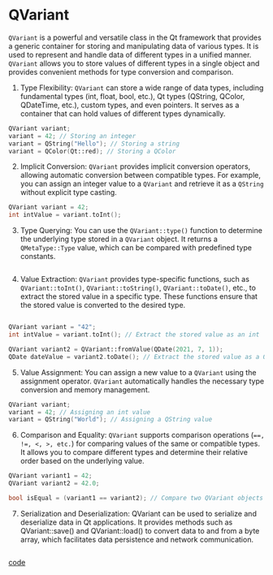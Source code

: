 # QVariant

`QVariant` is a powerful and versatile class in the Qt framework that provides a generic container for storing and manipulating data of various types. It is used to represent and handle data of different types in a unified manner. `QVariant` allows you to store values of different types in a single object and provides convenient methods for type conversion and comparison.

1. Type Flexibility: `QVariant` can store a wide range of data types, including fundamental types (int, float, bool, etc.), Qt types (QString, QColor, QDateTime, etc.), custom types, and even pointers. It serves as a container that can hold values of different types dynamically.

```cpp
QVariant variant;
variant = 42; // Storing an integer
variant = QString("Hello"); // Storing a string
variant = QColor(Qt::red); // Storing a QColor
```

2. Implicit Conversion: `QVariant` provides implicit conversion operators, allowing automatic conversion between compatible types. For example, you can assign an integer value to a `QVariant` and retrieve it as a `QString` without explicit type casting.

```cpp
QVariant variant = 42;
int intValue = variant.toInt();
```

3. Type Querying: You can use the `QVariant::type()` function to determine the underlying type stored in a `QVariant` object. It returns a `QMetaType::Type` value, which can be compared with predefined type constants.

```cpp

```

4. Value Extraction: `QVariant` provides type-specific functions, such as `QVariant::toInt()`, `QVariant::toString()`, `QVariant::toDate()`, etc., to extract the stored value in a specific type. These functions ensure that the stored value is converted to the desired type.

```cpp

QVariant variant = "42";
int intValue = variant.toInt(); // Extract the stored value as an int

QVariant variant2 = QVariant::fromValue(QDate(2021, 7, 1));
QDate dateValue = variant2.toDate(); // Extract the stored value as a QDate

```

5. Value Assignment: You can assign a new value to a `QVariant` using the assignment operator. `QVariant` automatically handles the necessary type conversion and memory management.
```cpp
QVariant variant;
variant = 42; // Assigning an int value
variant = QString("World"); // Assigning a QString value
```

6. Comparison and Equality: `QVariant` supports comparison operations (`==, !=, <, >, etc.`) for comparing values of the same or compatible types. It allows you to compare different types and determine their relative order based on the underlying value.

```cpp
QVariant variant1 = 42;
QVariant variant2 = 42.0;

bool isEqual = (variant1 == variant2); // Compare two QVariant objects for equality
```

7. Serialization and Deserialization: QVariant can be used to serialize and deserialize data in Qt applications. It provides methods such as QVariant::save() and QVariant::load() to convert data to and from a byte array, which facilitates data persistence and network communication.

```cpp

```


[code](../src/qVariant.cpp)
